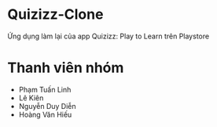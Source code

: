 # Quizizz-Clone
Ứng dụng làm lại của app Quizizz: Play to Learn trên Playstore
# Thanh viên nhóm
+ Phạm Tuấn Linh
+ Lê Kiên
+ Nguyễn Duy Diễn
+ Hoàng Văn Hiếu
